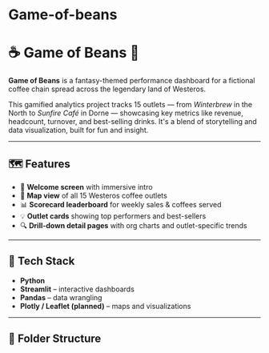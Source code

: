 # Game-of-beans

# ☕ Game of Beans 🐉

**Game of Beans** is a fantasy-themed performance dashboard for a fictional coffee chain spread across the legendary land of Westeros.

This gamified analytics project tracks 15 outlets — from *Winterbrew* in the North to *Sunfire Café* in Dorne — showcasing key metrics like revenue, headcount, turnover, and best-selling drinks. It's a blend of storytelling and data visualization, built for fun and insight.

---

## 🗺️ Features

- 🏰 **Welcome screen** with immersive intro
- 📍 **Map view** of all 15 Westeros coffee outlets
- 📊 **Scorecard leaderboard** for weekly sales & coffees served
- 💡 **Outlet cards** showing top performers and best-sellers
- 🔍 **Drill-down detail pages** with org charts and outlet-specific trends

---

## 🔧 Tech Stack

- **Python**
- **Streamlit** – interactive dashboards
- **Pandas** – data wrangling
- **Plotly / Leaflet (planned)** – maps and visualizations

---

## 📁 Folder Structure

